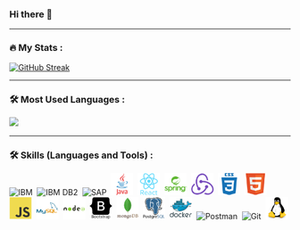 ### Hi there 👋

<!--
**hiltonjabs/hiltonjabs** is a ✨ _special_ ✨ repository because its `README.md` (this file) appears on your GitHub profile.

Here are some ideas to get you started:

- 🔭 I’m currently working on ...
- 🌱 I’m currently learning ...
- 👯 I’m looking to collaborate on ...
- 🤔 I’m looking for help with ...
- 💬 Ask me about ...
- 📫 How to reach me: ...
- 😄 Pronouns: ...
- ⚡ Fun fact: ...
-->

---

### :fire: My Stats :

[![GitHub Streak](http://github-readme-streak-stats.herokuapp.com/?user=hiltonjabs&theme=vision-friendly-dark)](https://git.io/streak-stats)

---

### :hammer_and_wrench: Most Used Languages :

<img src="https://github-readme-stats.vercel.app/api/top-langs?username=hiltonjabs"/>

---

### :hammer_and_wrench: Skills (Languages and Tools) :

<div>
  <img src="https://img.icons8.com/color/2x/ibm.png" title="IBM" alt="IBM" width="40" height="40"/>&nbsp;
  <img src="https://www.prolival.fr/wp-content/uploads/2018/07/300x300xIBM-DB2-logo.png.pagespeed.ic_.ZyQH7PLHmc-360x360.png" title="IBM DB2" alt="IBM DB2" width="40" height="40"/>&nbsp;
  <img src="https://img.icons8.com/color/2x/sap.png" title="SAP" alt="SAP" width="45" height="45"/>&nbsp;
  <img src="https://github.com/devicons/devicon/blob/master/icons/java/java-original-wordmark.svg" title="Java" alt="Java" width="40" height="40"/>&nbsp;
  <img src="https://github.com/devicons/devicon/blob/master/icons/react/react-original-wordmark.svg" title="React" alt="React" width="40" height="40"/>&nbsp;
  <img src="https://github.com/devicons/devicon/blob/master/icons/spring/spring-original-wordmark.svg" title="Spring" alt="Spring" width="40" height="40"/>&nbsp;
  <img src="https://github.com/devicons/devicon/blob/master/icons/redux/redux-original.svg" title="Redux" alt="Redux " width="40" height="40"/>&nbsp;
  <img src="https://github.com/devicons/devicon/blob/master/icons/css3/css3-plain-wordmark.svg"  title="CSS3" alt="CSS" width="40" height="40"/>&nbsp;
  <img src="https://github.com/devicons/devicon/blob/master/icons/html5/html5-original.svg" title="HTML5" alt="HTML" width="40" height="40"/>&nbsp;
  <img src="https://github.com/devicons/devicon/blob/master/icons/javascript/javascript-original.svg" title="JavaScript" alt="JavaScript" width="40" height="40"/>&nbsp;
  <img src="https://github.com/devicons/devicon/blob/master/icons/mysql/mysql-original-wordmark.svg" title="MySQL"  alt="MySQL" width="40" height="40"/>&nbsp;
  <img src="https://github.com/devicons/devicon/blob/master/icons/nodejs/nodejs-original-wordmark.svg" title="NodeJS" alt="NodeJS" width="40" height="40"/>&nbsp;
  <img src="https://github.com/devicons/devicon/blob/master/icons/bootstrap/bootstrap-plain-wordmark.svg" title="Bootstrap" alt="Bootstrap" width="40" height="40"/>&nbsp;
    <img src="https://github.com/devicons/devicon/blob/master/icons/mongodb/mongodb-original-wordmark.svg" title="Mongodb" alt="Mongodb" width="40" height="40"/>&nbsp;
   <img src="https://github.com/devicons/devicon/blob/master/icons/postgresql/postgresql-original-wordmark.svg" title="PostgreSQL" alt="PostgreSQL" width="40" height="40"/>&nbsp;
  <img src="https://github.com/devicons/devicon/blob/master/icons/docker/docker-original-wordmark.svg" title="docker" alt="docker" width="40" height="40"/>&nbsp;
    <img src="https://www.vectorlogo.zone/logos/getpostman/getpostman-icon.svg" title="Postman" alt="Postman" width="40" height="40"/>&nbsp;
     <img src="https://www.vectorlogo.zone/logos/git-scm/git-scm-icon.svg" title="Git" alt="Git" width="40" height="40"/>&nbsp;
    <img src="https://raw.githubusercontent.com/devicons/devicon/master/icons/linux/linux-original.svg" title="Linux" alt="Linux" width="40" height="40"/>&nbsp; 
</div>
</div>




